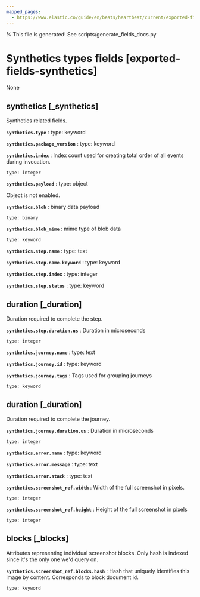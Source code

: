 ```yaml
---
mapped_pages:
  - https://www.elastic.co/guide/en/beats/heartbeat/current/exported-fields-synthetics.html
---
```


% This file is generated! See scripts/generate_fields_docs.py

# Synthetics types fields [exported-fields-synthetics]

None

## synthetics [_synthetics]

Synthetics related fields.

**`synthetics.type`**
:   type: keyword


**`synthetics.package_version`**
:   type: keyword


**`synthetics.index`**
:   Index count used for creating total order of all events during invocation.

    type: integer


**`synthetics.payload`**
:   type: object

Object is not enabled.


**`synthetics.blob`**
:   binary data payload

    type: binary


**`synthetics.blob_mime`**
:   mime type of blob data

    type: keyword


**`synthetics.step.name`**
:   type: text


**`synthetics.step.name.keyword`**
:   type: keyword


**`synthetics.step.index`**
:   type: integer


**`synthetics.step.status`**
:   type: keyword


## duration [_duration]

Duration required to complete the step.

**`synthetics.step.duration.us`**
:   Duration in microseconds

    type: integer


**`synthetics.journey.name`**
:   type: text


**`synthetics.journey.id`**
:   type: keyword


**`synthetics.journey.tags`**
:   Tags used for grouping journeys

    type: keyword


## duration [_duration]

Duration required to complete the journey.

**`synthetics.journey.duration.us`**
:   Duration in microseconds

    type: integer


**`synthetics.error.name`**
:   type: keyword


**`synthetics.error.message`**
:   type: text


**`synthetics.error.stack`**
:   type: text


**`synthetics.screenshot_ref.width`**
:   Width of the full screenshot in pixels.

    type: integer


**`synthetics.screenshot_ref.height`**
:   Height of the full screenshot in pixels

    type: integer


## blocks [_blocks]

Attributes representing individual screenshot blocks. Only hash is indexed since it's the only one we'd query on.

**`synthetics.screenshot_ref.blocks.hash`**
:   Hash that uniquely identifies this image by content. Corresponds to block document id.

    type: keyword



